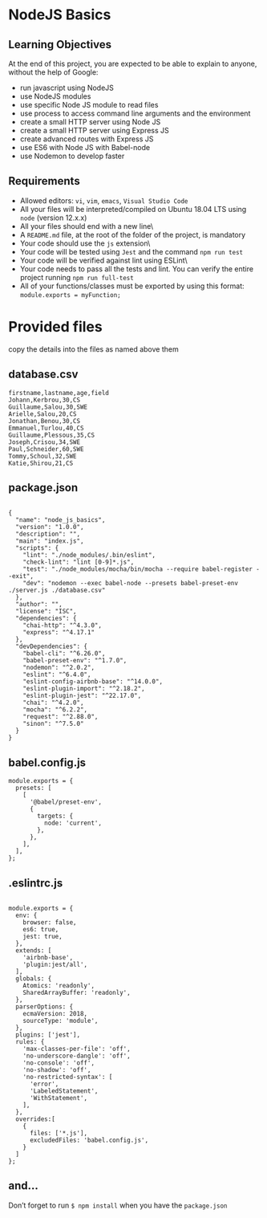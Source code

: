 # NodeJS Basics

## Learning Objectives

At the end of this project, you are expected to be able to explain to anyone, without the help of Google:

* run javascript using NodeJS
* use NodeJS modules
* use specific Node JS module to read files
* use process to access command line arguments and the environment
* create a small HTTP server using Node JS
* create a small HTTP server using Express JS
* create advanced routes with Express JS
* use ES6 with Node JS with Babel-node
* use Nodemon to develop faster

## Requirements

* Allowed editors: `vi`, `vim`, `emacs`, `Visual Studio Code`
* All your files will be interpreted/compiled on Ubuntu 18.04 LTS using `node` (version 12.x.x)
* All your files should end with a new line\
* A `README.md` file, at the root of the folder of the project, is mandatory
* Your code should use the `js` extension\
* Your code will be tested using `Jest` and the command `npm run test`
* Your code will be verified against lint using ESLint\
* Your code needs to pass all the tests and lint. You can verify the entire project running `npm run full-test`
* All of your functions/classes must be exported by using this format: `module.exports = myFunction;`

# Provided files
copy the details into the files as named above them
## database.csv
```
firstname,lastname,age,field
Johann,Kerbrou,30,CS
Guillaume,Salou,30,SWE
Arielle,Salou,20,CS
Jonathan,Benou,30,CS
Emmanuel,Turlou,40,CS
Guillaume,Plessous,35,CS
Joseph,Crisou,34,SWE
Paul,Schneider,60,SWE
Tommy,Schoul,32,SWE
Katie,Shirou,21,CS
```

## package.json
```

{
  "name": "node_js_basics",
  "version": "1.0.0",
  "description": "",
  "main": "index.js",
  "scripts": {
    "lint": "./node_modules/.bin/eslint",
    "check-lint": "lint [0-9]*.js",
    "test": "./node_modules/mocha/bin/mocha --require babel-register --exit",
    "dev": "nodemon --exec babel-node --presets babel-preset-env ./server.js ./database.csv"
  },
  "author": "",
  "license": "ISC",
  "dependencies": {
    "chai-http": "^4.3.0",
    "express": "^4.17.1"
  },
  "devDependencies": {
    "babel-cli": "^6.26.0",
    "babel-preset-env": "^1.7.0",
    "nodemon": "^2.0.2",
    "eslint": "^6.4.0",
    "eslint-config-airbnb-base": "^14.0.0",
    "eslint-plugin-import": "^2.18.2",
    "eslint-plugin-jest": "^22.17.0",
    "chai": "^4.2.0",
    "mocha": "^6.2.2",
    "request": "^2.88.0",
    "sinon": "^7.5.0"
  }
}

```

## babel.config.js

```
module.exports = {
  presets: [
    [
      '@babel/preset-env',
      {
        targets: {
          node: 'current',
        },
      },
    ],
  ],
};

```
## .eslintrc.js

```

module.exports = {
  env: {
    browser: false,
    es6: true,
    jest: true,
  },
  extends: [
    'airbnb-base',
    'plugin:jest/all',
  ],
  globals: {
    Atomics: 'readonly',
    SharedArrayBuffer: 'readonly',
  },
  parserOptions: {
    ecmaVersion: 2018,
    sourceType: 'module',
  },
  plugins: ['jest'],
  rules: {
    'max-classes-per-file': 'off',
    'no-underscore-dangle': 'off',
    'no-console': 'off',
    'no-shadow': 'off',
    'no-restricted-syntax': [
      'error',
      'LabeledStatement',
      'WithStatement',
    ],
  },
  overrides:[
    {
      files: ['*.js'],
      excludedFiles: 'babel.config.js',
    }
  ]
};

```
## and…
Don’t forget to run `$ npm install` when you have the `package.json`
